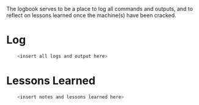 The logbook serves to be a place to log all commands and outputs, and to reflect on lessons learned once the machine(s) have been cracked.

# Log
```bash
    <insert all logs and output here>
```
# Lessons Learned
```bash
    <insert notes and lessons learned here>
```
